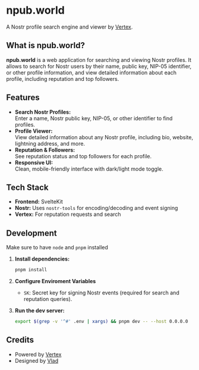 # npub.world

A Nostr profile search engine and viewer by [Vertex](https://vertexlab.io).

## What is npub.world?

**npub.world** is a web application for searching and viewing Nostr profiles. It allows to search for Nostr users by their name, public key, NIP-05 identifier, or other profile information, and view detailed information about each profile, including reputation and top followers.

## Features

- **Search Nostr Profiles:**  
  Enter a name, Nostr public key, NIP-05, or other identifier to find profiles.
- **Profile Viewer:**  
  View detailed information about any Nostr profile, including bio, website, lightning address, and more.
- **Reputation & Followers:**  
  See reputation status and top followers for each profile.
- **Responsive UI:**  
  Clean, mobile-friendly interface with dark/light mode toggle.

## Tech Stack

- **Frontend:** SvelteKit
- **Nostr:** Uses `nostr-tools` for encoding/decoding and event signing
- **Vertex:** For reputation requests and search

## Development
Make sure to have `node` and `pnpm` installed

1. **Install dependencies:**
   ```bash
   pnpm install
   ```

2. **Configure Enviroment Variables**
    - `SK`: Secret key for signing Nostr events (required for search and reputation queries).

2. **Run the dev server:**
   ```bash
   export $(grep -v '^#' .env | xargs) && pnpm dev -- --host 0.0.0.0
   ```


## Credits

- Powered by [Vertex](https://vertexlab.io)
- Designed by [Vlad](https://npub.world/npub1t3gd5yefglarhar4n6uh34uymvft4tgu8edk5465zzhtv4rrnd9sg7upxq)